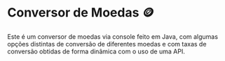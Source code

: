 # Conversor de Moedas 🪙

Este é um conversor de moedas via console feito em Java, com algumas opções distintas de conversão de diferentes moedas e com taxas de conversão obtidas de forma dinâmica com o uso de uma API.
